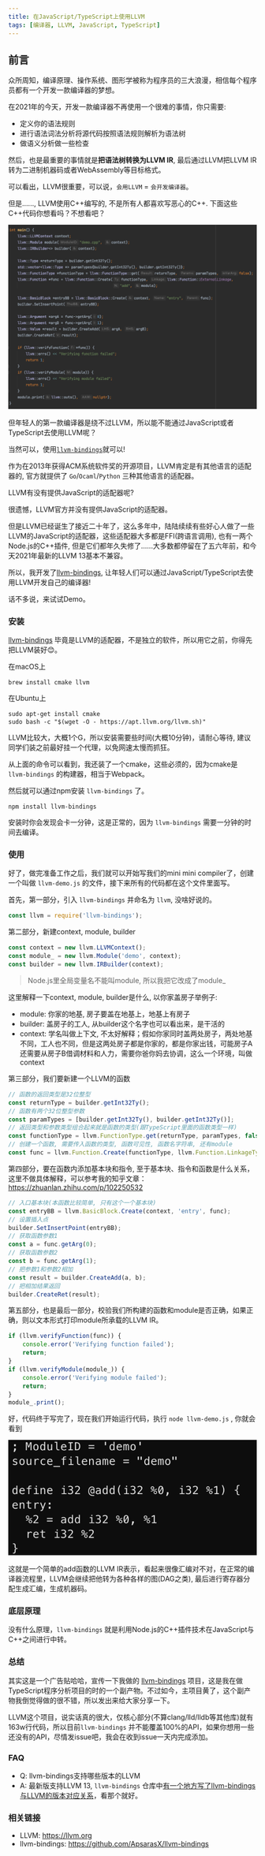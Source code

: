 ```yaml
---
title: 在JavaScript/TypeScript上使用LLVM
tags: [编译器, LLVM, JavaScript, TypeScript]
---
```


## 前言

众所周知，编译原理、操作系统、图形学被称为程序员的三大浪漫，相信每个程序员都有一个开发一款编译器的梦想。

在2021年的今天，开发一款编译器不再使用一个很难的事情，你只需要:
- 定义你的语法规则
- 进行语法词法分析将源代码按照语法规则解析为语法树
- 做语义分析做一些检查

然后，也是最重要的事情就是**把语法树转换为LLVM IR**, 最后通过LLVM把LLVM IR转为二进制机器码或者WebAssembly等目标格式。

可以看出，LLVM很重要，可以说，`会用LLVM` = `会开发编译器`。

<!--truncate-->

但是......, LLVM使用C++编写的, 不是所有人都喜欢写恶心的C++. 下面这些C++代码你想看吗？不想看吧？

![LLVM Usage Example](./llvm-usage-example.png)

但年轻人的第一款编译器是绕不过LLVM，所以能不能通过JavaScript或者TypeScript去使用LLVM呢？

当然可以，使用[`llvm-bindings`](https://github.com/ApsarasX/llvm-binding)就可以!

作为在2013年获得ACM系统软件奖的开源项目，LLVM肯定是有其他语言的适配器的, 官方就提供了 `Go`/`Ocaml`/`Python` 三种其他语言的适配器。

LLVM有没有提供JavaScript的适配器呢?

很遗憾，LLVM官方并没有提供JavaScript的适配器。

但是LLVM已经诞生了接近二十年了，这么多年中，陆陆续续有些好心人做了一些LLVM的JavaScript的适配器，这些适配器大多都是FFI(跨语言调用), 也有一两个Node.js的C++插件, 但是它们都年久失修了......大多数都停留在了五六年前，和今天2021年最新的LLVM 13基本不兼容。

所以，我开发了[llvm-bindings](https://github.com/ApsarasX/llvm-bindings), 让年轻人们可以通过JavaScript/TypeScript去使用LLVM开发自己的编译器!


话不多说，来试试Demo。

### 安装

[llvm-bindings](https://github.com/ApsarasX/llvm-bindings) 毕竟是LLVM的适配器，不是独立的软件，所以用它之前，你得先把LLVM装好😊。

在macOS上

```shell
brew install cmake llvm
```

在Ubuntu上

```shell
sudo apt-get install cmake
sudo bash -c "$(wget -O - https://apt.llvm.org/llvm.sh)"
```

LLVM比较大，大概1个G，所以安装需要些时间(大概10分钟)，请耐心等待, 建议同学们装之前最好挂一个代理，以免网速太慢而抓狂。

从上面的命令可以看到，我还装了一个cmake，这些必须的，因为cmake是 `llvm-bindings` 的构建器，相当于Webpack。

然后就可以通过npm安装 `llvm-bindings` 了。

```shell
npm install llvm-bindings
```

安装时你会发现会卡一分钟，这是正常的，因为 `llvm-bindings` 需要一分钟的时间去编译。

### 使用

好了，做完准备工作之后，我们就可以开始写我们的mini mini compiler了，创建一个叫做 `llvm-demo.js` 的文件，接下来所有的代码都在这个文件里面写。

首先，第一部分，引入 `llvm-bindings` 并命名为 `llvm`, 没啥好说的。
```js
const llvm = require('llvm-bindings');
```

第二部分，新建context, module, builder
```js
const context = new llvm.LLVMContext();
const module_ = new llvm.Module('demo', context);
const builder = new llvm.IRBuilder(context);
```
> Node.js里全局变量名不能叫module, 所以我把它改成了module_

这里解释一下context, module, builder是什么, 以你家盖房子举例子:

- module: 你家的地基, 房子要盖在地基上，地基上有房子
- builder: 盖房子的工人, 从builder这个名字也可以看出来，是干活的
- context: 学名叫做上下文, 不太好解释；假如你家同时盖两处房子，两处地基不同，工人也不同，但是这两处房子都是你家的，都是你家出钱，可能房子A还需要从房子B借调材料和人力，需要你爸你妈去协调，这么一个环境，叫做context

第三部分，我们要新建一个LLVM的函数

```js
// 函数的返回类型是32位整型
const returnType = builder.getInt32Ty();
// 函数有两个32位整型参数
const paramTypes = [builder.getInt32Ty(), builder.getInt32Ty()];
// 返回类型和参数类型组合起来就是函数的类型(跟TypeScript里面的函数类型一样)
const functionType = llvm.FunctionType.get(returnType, paramTypes, false);
// 创建一个函数, 需要传入函数的类型, 函数可见性, 函数名字符串, 还有module
const func = llvm.Function.Create(functionType, llvm.Function.LinkageTypes.ExternalLinkage, 'add', module_);
```

第四部分，要在函数内添加基本块和指令, 至于基本块、指令和函数是什么关系，这里不做具体解释，可以参考我的知乎文章：https://zhuanlan.zhihu.com/p/102250532

```js
// 入口基本块(本函数比较简单, 只有这个一个基本块)
const entryBB = llvm.BasicBlock.Create(context, 'entry', func);
// 设置插入点
builder.SetInsertPoint(entryBB);
// 获取函数参数1
const a = func.getArg(0);
// 获取函数参数2
const b = func.getArg(1);
// 把参数1和参数2相加
const result = builder.CreateAdd(a, b);
// 把相加结果返回
builder.CreateRet(result);
```

第五部分，也是最后一部分，校验我们所构建的函数和module是否正确，如果正确，则以文本形式打印module所承载的LLVM IR。

```js
if (llvm.verifyFunction(func)) {
    console.error('Verifying function failed');
    return;
}
if (llvm.verifyModule(module_)) {
    console.error('Verifying module failed');
    return;
}
module_.print();
```

好，代码终于写完了，现在我们开始运行代码，执行 `node llvm-demo.js` , 你就会看到

![LLVM IR Example](./llvm-ir-example.png)

这就是一个简单的add函数的LLVM IR表示，看起来很像汇编对不对，在正常的编译器流程里，LLVM会继续把他转为各种各样的图(DAG之类), 最后进行寄存器分配生成汇编，生成机器码。

### 底层原理

没有什么原理，`llvm-bindings` 就是利用Node.js的C++插件技术在JavaScript与C++之间进行中转。

### 总结

其实这是一个广告贴哈哈，宣传一下我做的 [llvm-bindings](https://github.com/ApsarasX/llvm-bindings) 项目，这是我在做TypeScript程序分析项目的时的一个副产物。不过如今，主项目黄了，这个副产物我倒觉得做的很不错，所以发出来给大家分享一下。

LLVM这个项目，说实话真的很大，仅核心部分(不算clang/lld/lldb等其他库)就有163w行代码，所以目前`llvm-bindings` 并不能覆盖100%的API，如果你想用一些还没有的API，尽情发issue吧，我会在收到issue一天内完成添加。

### FAQ

- Q: llvm-bindings支持哪些版本的LLVM
- A: 最新版支持LLVM 13, `llvm-bindings` 仓库中[有一个地方写了llvm-bindings与LLVM的版本对应关系](https://github.com/ApsarasX/llvm-bindings#compatibility)，看那个就好。

### 相关链接

- LLVM: https://llvm.org
- llvm-bindings: https://github.com/ApsarasX/llvm-bindings
